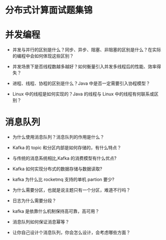 # 分布式计算面试题集锦

# 并发编程

- 并发与并行的区别是什么？同步、异步、阻塞、非阻塞的区别是什么？在实际的编程中会如何体现这些区别？

- 并发场景下是否线程数越多越好？如何衡量引入并发多线程后的性能、效率得失？

- 进程、线程、协程的区别是什么？Java 中是否一定需要引入协程模型？

- Linux 中的线程是如何实现的？Java 的线程与 Linux 中的线程有何联系或区别？

# 消息队列

- 为什么使用消息队列？消息队列的作用是什么？

- Kafka 的 topic 和分区内部是如何存储的，有什么特点？

- 与传统的消息系统相比,Kafka 的消费模型有什么优点?

- Kafka 如何实现分布式的数据存储与数据读取?

- kafka 为什么比 rocketmq 支持的单机 partion 要少?

- 为什么需要分区，也就是说主题只有一个分区，难道不行吗？

- 日志为什么需要分段？

- kafka 是依靠什么机制保持高可靠，高可用？

- 消息队列如何保证消息幂等？

- 让你自己设计个消息队列，你会怎么设计，会考虑哪些方面？
